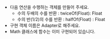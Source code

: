 - 다음 연산을 수행하는 객체를 만들어 주세요.
    - 수의 두배의 수를 반환 : twiceOf(Float): Float
    - 수의 반(1/2)의 수를 반환 : halfOf(Float) : Float
- 구현 객체 이름은 Adapter로 해주세요.
- Math 클래스에 함수는 이미 구현되어 있습니다.